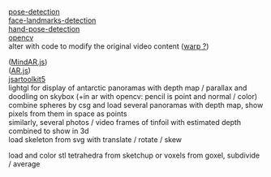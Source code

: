 [pose-detection](https://github.com/freealise/tfjs-models/tree/master/pose-detection)  
[face-landmarks-detection](https://github.com/freealise/tfjs-models/tree/master/face-landmarks-detection)  
[hand-pose-detection](https://github.com/freealise/tfjs-models/tree/master/hand-pose-detection)  
[opencv](https://docs.opencv.org/4.x/d1/d0d/tutorial_js_pose_estimation.html)  
alter with code to modify the original video content ([warp ?](https://github.com/cxcxcxcx/imgwarp-js/))  
  
([MindAR.js](https://github.com/hiukim/mind-ar-js))  
([AR.js](https://github.com/AR-js-org/AR.js))  
[jsartoolkit5](https://github.com/artoolkitx/jsartoolkit5)  
lightgl for display of antarctic panoramas with depth map / parallax and doodling on skybox (+in ar with opencv: pencil is point and normal / color)  
combine spheres by csg and load several panoramas with depth map, show pixels from them in space as points  
similarly, several photos / video frames of tinfoil with estimated depth combined to show in 3d    
load skeleton from svg with translate / rotate / skew  
  
load and color stl tetrahedra from sketchup or voxels from goxel, subdivide / average  
